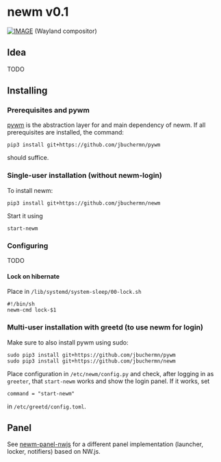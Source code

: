 # newm v0.1
[![IMAGE](https://github.com/jbuchermn/newm/blob/v0.1/newm/resources/screenshot.png)](https://youtu.be/otMEC03ie0g)
(Wayland compositor)

## Idea

TODO

## Installing

### Prerequisites and pywm

[pywm](https://github.com/jbuchermn/pywm) is the abstraction layer for and main dependency of newm. If all prerequisites are installed, the command:

```
pip3 install git+https://github.com/jbuchermn/pywm
```

should suffice.


### Single-user installation (without newm-login)

To install newm:

```
pip3 install git+https://github.com/jbuchermn/newm
```

Start it using

```
start-newm
```

### Configuring

TODO

#### Lock on hibernate

Place in `/lib/systemd/system-sleep/00-lock.sh`

```
#!/bin/sh
newm-cmd lock-$1 
```

### Multi-user installation with greetd (to use newm for login)

Make sure to also install pywm using sudo:

```
sudo pip3 install git+https://github.com/jbuchermn/pywm
sudo pip3 install git+https://github.com/jbuchermn/newm
```

Place configuration in `/etc/newm/config.py` and check, after logging in as `greeter`, that `start-newm` works and show the login panel. If it works, set

```
command = "start-newm"
```

in `/etc/greetd/config.toml`.

## Panel

See [newm-panel-nwjs](https://github.com/jbuchermn/newm-panel-nwjs) for a different panel implementation (launcher, locker, notifiers) based on NW.js.
